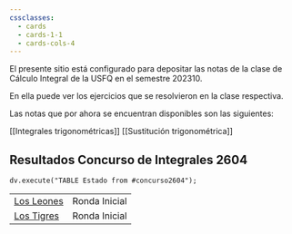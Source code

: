 ```yaml
---
cssclasses:
  - cards
  - cards-1-1
  - cards-cols-4
---
```


El presente sitio está configurado para depositar las notas de la clase de Cálculo Integral de la USFQ en el semestre 202310.

En ella puede ver los ejercicios que se resolvieron en la clase respectiva.

Las notas que por ahora se encuentran disponibles son las siguientes:

[[Integrales trigonométricas]]
[[Sustitución trigonométrica]]

## Resultados Concurso de Integrales 2604

```dataviewjs 
dv.execute("TABLE Estado from #concurso2604");
```

|   |   |
|---|---|
|[Los Leones](app://obsidian.md/Concurso%20Integrales%202604/Los%20Leones.md)|Ronda Inicial|
|[Los Tigres](app://obsidian.md/Concurso%20Integrales%202604/Los%20Tigres.md)|Ronda Inicial|

